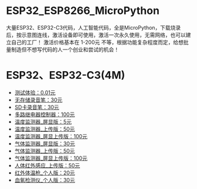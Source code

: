 # ESP32_ESP8266_MicroPython
大量ESP32、ESP32-C3代码，人工智能代码，全是MicroPython，下载烧录后，按示意图连线，激活设备即可使用，激活一次永久使用，无需网络，也可以建立自己的工厂！
激活价格基本在 1-200元 不等，根据功能复杂程度而定，给想批量制造但不想写代码的人一个创业和尝试的机会！

# ESP32、ESP32-C3(4M)
- [测试体验：0.01元](https://github.com/dhrdzy/ESP32_ESP8266_MicroPython/tree/main/测试体验)
- [无存储录音笔：30元](https://github.com/dhrdzy/ESP32_ESP8266_MicroPython/tree/main/无存储录音笔)
- [SD卡录音笔：30元](https://github.com/dhrdzy/ESP32_ESP8266_MicroPython/tree/main/SD卡录音笔)
- [多路继电器控制器：100元](https://github.com/dhrdzy/ESP32_ESP8266_MicroPython/tree/main/多路继电器控制器)
- [温度监测器_屏显版：5元](https://github.com/dhrdzy/ESP32_ESP8266_MicroPython/tree/main/温度监测器_屏显版)
- [温度监测器_上传版：50元](https://github.com/dhrdzy/ESP32_ESP8266_MicroPython/tree/main/温度监测器_上传版)
- [温度监测器_屏显上传版：100元](https://github.com/dhrdzy/ESP32_ESP8266_MicroPython/tree/main/温度监测器_屏显上传版)
- [气体监测器_屏显版：30元](https://github.com/dhrdzy/ESP32_ESP8266_MicroPython/tree/main/气体监测器_屏显版)
- [气体监测器_上传版：50元](https://github.com/dhrdzy/ESP32_ESP8266_MicroPython/tree/main/气体监测器_上传版)
- [气体监测器_屏显上传版：100元](https://github.com/dhrdzy/ESP32_ESP8266_MicroPython/tree/main/气体监测器_屏显上传版)
- [人体红外感应_上传版：50元](https://github.com/dhrdzy/ESP32_ESP8266_MicroPython/tree/main/人体红外感应_上传版)
- [红外体温枪_个人版：20元](https://github.com/dhrdzy/ESP32_ESP8266_MicroPython/tree/main/红外体温枪_个人版)
- [血氧检测仪_个人版：30元](https://github.com/dhrdzy/ESP32_ESP8266_MicroPython/tree/main/血氧检测仪_个人版)
